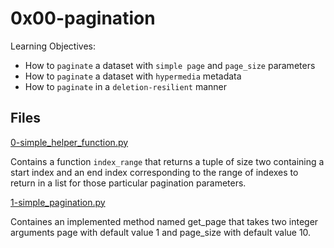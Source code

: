 # 0x00-pagination

Learning Objectives:

* How to `paginate` a dataset with `simple page` and `page_size` parameters
* How to `paginate` a dataset with `hypermedia` metadata
* How to `paginate` in a `deletion-resilient` manner

## Files 

[0-simple_helper_function.py](./0-simple_helper_function.py)

Contains a function `index_range` that returns a tuple of size two containing a start index and an end index corresponding to the range of indexes to return in a list for those particular pagination parameters.

[1-simple_pagination.py](./1-simple_pagination.py)

Containes an implemented method named get_page that takes two integer arguments page with default value 1 and page_size with default value 10.
